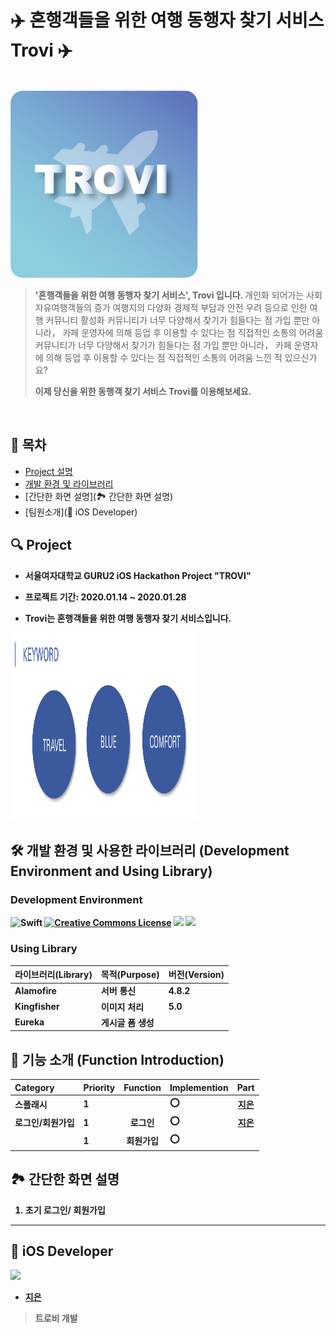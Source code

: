# ✈️ 혼행객들을 위한 여행 동행자 찾기 서비스 Trovi ✈️
<br>

<img src="./images/troviIcon.png" width="300" height="300">


<br>

> <b>'혼행객들을 위한 여행 동행자 찾기 서비스', Trovi 입니다. </b> 
> 개인화 되어가는 사회 자유여행객들의 증가
> 여행지의 다양화 경제적 부담과 안전 우려 등으로 인한 여행 커뮤니티 활성화
> 커뮤니티가 너무 다양해서 찾기가 힘들다는 점 가입 뿐만 아니라， 카페 운영자에 의해 등업 후 이용할 수 있다는 점 직접적인 소통의 어려움
> 커뮤니티가 너무 다양해서 찾기가 힘들다는 점 가입 뿐만 아니라， 카페 운영자에 의해 등업 후 이용할 수 있다는 점 직접적인 소통의 어려움
> 느낀 적 있으신가요?
> 
>
> <b>이제 당신을 위한 동행객 찾기 서비스 Trovi를 이용해보세요.</b>

</br>

## 📃 목차

- [Project 설명]()
- [개발 환경 및 라이브러리](🛠-개발-환경-및-사용한-라이브러리)
- [간단한 화면 설명](🏞 간단한 화면 설명)
- [팀원소개](🍎 iOS Developer)



## 🔍 Project

* <b> 서울여자대학교 GURU2 iOS Hackathon Project "TROVI"

* 프로젝트 기간: 2020.01.14 ~ 2020.01.28

* Trovi는 혼행객들을 위한 여행 동행자 찾기 서비스입니다.

<img src="./images/appConcept.png" width="300" height="300">





## 🛠 개발 환경 및 사용한 라이브러리 (Development Environment and Using Library)

### Development Environment

![Swift](https://img.shields.io/badge/Swift-5.0-orange.svg) [![Creative Commons License](https://img.shields.io/badge/license-CC--BY--4.0-blue.svg)](http://creativecommons.org/licenses/by/4.0/) <img src="https://camo.githubusercontent.com/068f624eb1aea7290293a41532983b1519da346d/68747470733a2f2f696d672e736869656c64732e696f2f62616467652f694f532d31332e332d6c6967687467726579"> <img src="https://camo.githubusercontent.com/09ed72f0fef2987a6ea9ddb10106cd2a14d87944/68747470733a2f2f696d672e736869656c64732e696f2f62616467652f58636f64652d31312e332d626c7565"> 



### Using Library  

| 라이브러리(Library) | 목적(Purpose)  | 버전(Version) |
| :------------------ | :------------- | ------------- |
| Alamofire           | 서버 통신      | 4.8.2         |
| Kingfisher          | 이미지 처리    | 5.0           |
| Eureka              | 게시글 폼 생성 |               |





## 👏 기능 소개 (Function Introduction)

| Category        | Priority | Function | Implemention |                  Part                  |
| :-------------- | :------- | :------: | :----------- | :------------------------------------: |
| 스플래시        | 1        |          | ⭕️            | [지은](https://github.com/hwangJi-dev) |
| 로그인/회원가입 | 1        |  로그인  | ⭕️            | [지은](https://github.com/hwangJi-dev) |
|                 | 1        | 회원가입 | ⭕️            |                                        |

 





## 🏞 간단한 화면 설명

1. 초기 로그인/ 회원가입 











----

## 🍎 iOS Developer

<img src="https://user-images.githubusercontent.com/56102421/86921053-8080be00-c165-11ea-8ed9-b2899165d05e.jpeg" width="15%"> 

* [지은](https://github.com/hwangJi-dev)

> 트로비 개발

